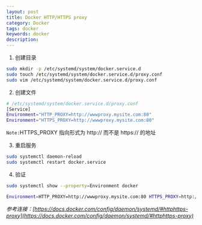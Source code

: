 ```yaml
---
layout: post
title: Docker HTTP/HTTPS proxy
category: Docker
tags: docker
keywords: docker
description:
---
```


1. 创建目录

  ```bash
  sudo mkdir -p /etc/systemd/system/docker.service.d
  sudo touch /etc/systemd/system/docker.service.d/proxy.conf
  sudo vim /etc/systemd/system/docker.service.d/proxy.conf
  ```

2. 创建文件

  ```bash
  # /etc/systemd/system/docker.service.d/proxy.conf
  [Service]
  Environment="HTTP_PROXY=http://wwwproxy.mysite.com:80"
  Environment="HTTPS_PROXY=http://wwwproxy.mysite.com:80"
  ```
  `Note:`HTTPS_PROXY 指向形式为 http:// 而不是 https:// 的地址

3. 重启服务

  ```bash
  sudo systemctl daemon-reload
  sudo systemctl restart docker.service
  ```

4. 验证

```bash
sudo systemctl show --property=Environment docker

Environment=HTTP_PROXY=http://wwwproxy.mysite.com:80 HTTPS_PROXY=http://wwwproxy.mysite.com:80
```

*参考连接：[https://docs.docker.com/config/daemon/systemd/#httphttps-proxy](https://docs.docker.com/config/daemon/systemd/#httphttps-proxy)*
